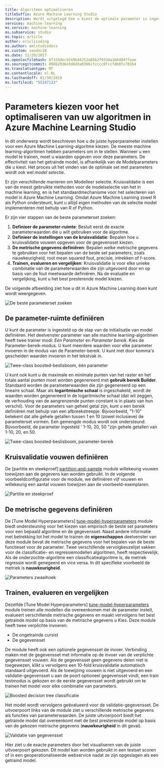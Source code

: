 ```yaml
---
title: Algoritmen optimaliseren
titleSuffix: Azure Machine Learning Studio
description: Wordt uitgelegd hoe u kiest de optimale parameter is ingesteld voor een algoritme in Azure Machine Learning Studio.
services: machine-learning
ms.service: machine-learning
ms.subservice: studio
ms.topic: article
author: ericlicoding
ms.author: amlstudiodocs
ms.custom: seodec18
ms.date: 11/29/2017
ms.openlocfilehash: 0f324dec9349b44252a85b2f9334a1b6d847faae
ms.sourcegitcommit: 898b2936e3d6d3a8366cfcccc0fccfdb0fc781b4
ms.translationtype: MT
ms.contentlocale: nl-NL
ms.lasthandoff: 01/30/2019
ms.locfileid: "55247133"
---
```

# <a name="choose-parameters-to-optimize-your-algorithms-in-azure-machine-learning-studio"></a>Parameters kiezen voor het optimaliseren van uw algoritmen in Azure Machine Learning Studio

In dit onderwerp wordt beschreven hoe u de juiste hyperparameter instellen voor een Azure Machine Learning-algoritme kiezen. De meeste machine learning-algoritmen hebben parameters om in te stellen. Wanneer u een model te trainen, moet u waarden opgeven voor deze parameters. De effectiviteit van het getrainde model, is afhankelijk van de Modelparameters die u kiest. Het proces uit het vinden van de optimale set met parameters wordt ook wel *model selectie*.



Er zijn verschillende manieren om Modelleer selectie. Kruisvalidatie is een van de meest gebruikte methoden voor de modelselectie van het in machine learning, en is het standaardmechanisme voor het selecteren van model in Azure Machine Learning. Omdat Azure Machine Learning zowel R als Python ondersteunt, kunt u altijd eigen methoden van de selectie model implementeren met behulp van R of Python.

Er zijn vier stappen van de beste parameterset zoeken:

1. **Definieer de parameter-ruimte**: Besluit eerst de exacte parameterwaarden die u wilt gebruiken voor de algoritme.
2. **Definieer de instellingen van de kruisvalidatie**: Bepalen hoe u kruisvalidatie vouwen opgeven voor de gegevensset kiezen.
3. **De metrische gegevens definiëren**: Bepalen welke metrische gegevens te gebruiken voor het bepalen van de beste set parameters, zoals nauwkeurigheid, root mean squared fout, precisie, intrekken of f-score.
4. **Trainen, evalueren en vergelijken**: Kruisvalidatie is voor elke unieke combinatie van de parameterwaarden die zijn uitgevoerd door en op basis van de fout meetwaarde definiëren. Na de evaluatie en vergelijking, kunt u het best presterende model kiezen.

De volgende afbeelding ziet hoe u dit in Azure Machine Learning doen kunt wordt weergegeven.

![De beste parameterset zoeken](./media/algorithm-parameters-optimize/fig1.png)

## <a name="define-the-parameter-space"></a>De parameter-ruimte definiëren
U kunt de parameter is ingesteld op de stap van de initialisatie van model definiëren. Het deelvenster parameter van alle machine learning-algoritmen heeft twee trainer modi: *Eén Parameter* en *Parameter bereik*. Kies de Parameter-bereik-modus. U kunt meerdere waarden voor elke parameter invoeren in de modus van de Parameter-bereik. U kunt met door komma's gescheiden waarden invoeren in het tekstvak in.

![Twee-class boosted-beslisboom, één parameter](./media/algorithm-parameters-optimize/fig2.png)

 U kunt ook kunt u de maximale en minimale punten van het raster en het totale aantal punten moet worden gegenereerd met **gebruik bereik Builder**. Standaard worden de parameterwaarden die zijn gegenereerd op een lineaire schaal. Maar als **logaritmische schaal** is ingeschakeld, wordt de waarden worden gegenereerd in de logaritmische schaal (dat wil zeggen, de verhouding van de aangrenzende punten constant is in plaats van hun verschil). Voor de parameters van geheel getal zijn, kunt u een bereik definiëren met behulp van een afbreekstreepje. Bijvoorbeeld, "1-10" betekent dat alle gehele getallen tussen 1 en 10 (zowel inclusieve) de parameterset vormen. Een gemengde modus wordt ook ondersteund. Bijvoorbeeld, de parameter ingesteld ' 1-10, 20, 50 "zijn gehele getallen van 1-10, 20, en 50.

![Twee-class boosted-beslisboom, parameter-bereik](./media/algorithm-parameters-optimize/fig3.png)

## <a name="define-cross-validation-folds"></a>Kruisvalidatie vouwen definiëren
De [partitie en steekproef] [ partition-and-sample] module willekeurig vouwen toewijzen aan de gegevens kan worden gebruikt. In de volgende voorbeeldconfiguratie voor de module, we definiëren vijf vouwen en willekeurig een aantal vouwen toewijzen aan de voorbeeld-exemplaren.

![Partitie en steekproef](./media/algorithm-parameters-optimize/fig4.png)

## <a name="define-the-metric"></a>De metrische gegevens definiëren
De [Tune Model Hyperparameters] [ tune-model-hyperparameters] module biedt ondersteuning voor het kiezen van empirisch de beste set parameters voor een bepaald algoritme en de gegevensset. Naast andere informatie met betrekking tot het model te trainen de **eigenschappen** deelvenster van deze module bevat de metrische gegevens voor het bepalen van de beste functieset voor de parameter. Twee verschillende vervolgkeuzelijst vakken voor de classificatie- en regressiemodellen algoritmen, heeft respectievelijk. Als de onderzochte-algoritme een classificatiealgoritme is, de metriek regressie wordt genegeerd en vice versa. In dit specifieke voorbeeld de metriek is **nauwkeurigheid**.   

![Parameters zwaaihoek](./media/algorithm-parameters-optimize/fig5.png)

## <a name="train-evaluate-and-compare"></a>Trainen, evalueren en vergelijken
Dezelfde [Tune Model Hyperparameters] [ tune-model-hyperparameters] module treinen alle modellen die overeenkomen met de parameter instelt, evalueert verschillende metrische gegevens en maakt vervolgens het best getrainde model op basis van de metrische gegevens u Kies. Deze module heeft twee verplichte invoeren:

* De ongetrainde cursist
* De gegevensset

De module heeft ook een optionele gegevensset de invoer. Verbinding maken met de gegevensset met informatie op de invoer van de verplichte gegevensset vouwen. Als de gegevensset geen gegevens delen niet is toegewezen, klikt u vervolgens een 10-fold kruisvalidatie automatisch standaard uitgevoerd. Als de toewijzing vouwen is niet uitgevoerd en een validatie-gegevensset u aan de poort optioneel gegevensset vindt, een train testmodus is gekozen en de eerste gegevensset wordt gebruikt om te trainen het model voor elke combinatie van parameters.

![Boosted decision tree classificatie](./media/algorithm-parameters-optimize/fig6a.png)

Het model wordt vervolgens geëvalueerd voor de validatie-gegevensset. De uitvoerpoort links van de module ziet u verschillende metrische gegevens als functies van parameterwaarden. De juiste uitvoerpoort biedt het getrainde model dat overeenkomt met de best presterende model op basis van de gekozen metrische gegevens (**nauwkeurigheid** in dit geval).  

![Validatie van gegevensset](./media/algorithm-parameters-optimize/fig6b.png)

Hier ziet u de exacte parameters door het visualiseren van de juiste uitvoerpoort gekozen. Dit model kan worden gebruikt in een testset scoren of in een geoperationaliseerde webservice nadat ze zijn opgeslagen als een getraind model.

<!-- Module References -->
[partition-and-sample]: https://msdn.microsoft.com/library/azure/a8726e34-1b3e-4515-b59a-3e4a475654b8/
[tune-model-hyperparameters]: https://msdn.microsoft.com/library/azure/038d91b6-c2f2-42a1-9215-1f2c20ed1b40/
